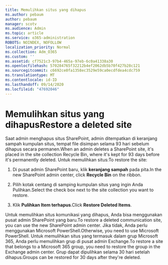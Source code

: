 ```yaml
---
title: Memulihkan situs yang dihapus
ms.author: pebaum
author: pebaum
manager: scotv
ms.audience: Admin
ms.topic: article
ms.service: o365-administration
ROBOTS: NOINDEX, NOFOLLOW
localization_priority: Normal
ms.collection: Adm_O365
ms.custom: ''
ms.assetid: cf7521c3-97b4-465a-97eb-6c0a41338a30
ms.openlocfilehash: 570284765f32212b4ef2062db5b70f427b28c121
ms.sourcegitcommit: c6692ce0fa1358ec3529e59ca0ecdfdea4cdc759
ms.translationtype: MT
ms.contentlocale: id-ID
ms.lasthandoff: 09/14/2020
ms.locfileid: "47692046"
---
```

# <a name="restore-a-deleted-site"></a><span data-ttu-id="820e6-102">Memulihkan situs yang dihapus</span><span class="sxs-lookup"><span data-stu-id="820e6-102">Restore a deleted site</span></span>

<span data-ttu-id="820e6-103">Saat admin menghapus situs SharePoint, admin ditempatkan di keranjang sampah kumpulan situs, tempat file disimpan selama 93 hari sebelum dihapus secara permanen.</span><span class="sxs-lookup"><span data-stu-id="820e6-103">When an admin deletes a SharePoint site, it's placed in the site collection Recycle Bin, where it's kept for 93 days before it's permanently deleted.</span></span> <span data-ttu-id="820e6-104">Untuk memulihkan situs:</span><span class="sxs-lookup"><span data-stu-id="820e6-104">To restore the site:</span></span>
  
1. <span data-ttu-id="820e6-105">Di pusat admin SharePoint baru, klik **keranjang sampah** pada pita.</span><span class="sxs-lookup"><span data-stu-id="820e6-105">In the new SharePoint admin center, click **Recycle Bin** on the ribbon.</span></span> 
    
2. <span data-ttu-id="820e6-106">Pilih kotak centang di samping kumpulan situs yang ingin Anda Pulihkan.</span><span class="sxs-lookup"><span data-stu-id="820e6-106">Select the check box next to the site collection you want to restore.</span></span>
    
3. <span data-ttu-id="820e6-107">Klik **Pulihkan Item terhapus**.</span><span class="sxs-lookup"><span data-stu-id="820e6-107">Click **Restore Deleted Items**.</span></span>
    
<span data-ttu-id="820e6-108">Untuk memulihkan situs komunikasi yang dihapus, Anda bisa menggunakan pusat admin SharePoint yang baru.</span><span class="sxs-lookup"><span data-stu-id="820e6-108">To restore a deleted communication site, you can use the new SharePoint admin center.</span></span> <span data-ttu-id="820e6-109">Jika tidak, Anda perlu menggunakan Microsoft PowerShell.</span><span class="sxs-lookup"><span data-stu-id="820e6-109">Otherwise, you need to use Microsoft PowerShell.</span></span> <span data-ttu-id="820e6-110">Untuk memulihkan situs yang termasuk dalam grup Microsoft 365, Anda perlu memulihkan grup di pusat admin Exchange.</span><span class="sxs-lookup"><span data-stu-id="820e6-110">To restore a site that belongs to a Microsoft 365 group, you need to restore the group in the Exchange admin center.</span></span> <span data-ttu-id="820e6-111">Grup dapat dipulihkan selama 30 hari setelah dihapus.</span><span class="sxs-lookup"><span data-stu-id="820e6-111">Groups can be restored for 30 days after they're deleted.</span></span>
  

